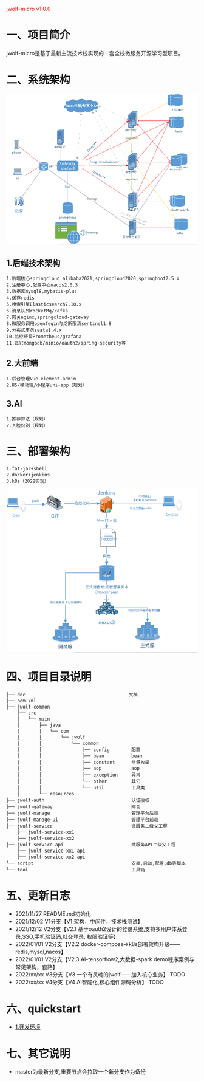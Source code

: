 <span style="color:red;font:bold 50">jwolf-micro v1.0.0</span>
# 一、项目简介
jwolf-micro是基于最新主流技术栈实现的一套全栈微服务开源学习型项目。

# 二、系统架构
![系统架构图](./doc/doc-resource/系统架构图.png)
## 1.后端技术架构
```
1.后端核心springcloud alibaba2021,springcloud2020,springboot2.5.4
2.注册中心,配置中心nacos2.0.3
3.数据库mysql8,mybatis-plus
4.缓存redis
5.搜索引擎Elasticsearch7.10.x
6.消息队列rocketMq/kafka
7.网关nginx,springcloud-gateway
8.微服务调用openfegin与熔断限流sentinel1.8
9.分布式事务seata1.4.x
10.监控报警Prometheus/grafana
11.其它mongodb/minio/oauth2/spring-security等
```

## 2.大前端
```
1.后台管理Vue-element-admin
2.H5/移动端/小程序uni-app（规划）
```
## 3.AI
```
1.推荐算法（规划）
2.人脸识别（规划）
```

# 三、部署架构
```
1.fat-jar+shell 
2.docker+jenkins
3.k8s（2022实现）
```
![部署架构图](./doc/doc-resource/jenkis-docker-cicd.png)

# 四、项目目录说明
```
├── doc                                      文档
├── pom.xml
├── jwolf-common
    ├── src
    │   └── main
    │       ├── java
    │       │   └── com
    │       │       └── jwolf
    │       │           └── common            
    │       │               ├── config        配置
    │       │               ├── bean          bean
    │       │               ├── constant      常量枚举
    │       │               ├── aop           aop
    │       │               ├── exception     异常
    │       │               └── other         其它
    │       │               └── util          工具类
    │       └── resources 
├── jwolf-auth                                认证授权
├── jwolf-gateway                             网关
├── jwolf-manage                              管理平台后端
├── jwolf-manage-ui                           管理平台前端
├── jwolf-service                             微服务二级父工程
    ├── jwolf-service-xx1
    ├── jwolf-service-xx2
├── jwolf-service-api                         微服务API二级父工程
    ├── jwolf-service-xx1-api
    ├── jwolf-service-xx2-api
└── script                                    安装,启动,配置,db等脚本
└── tool                                      工具箱

```


# 五、更新日志
- 2021/11/27 README.md初始化
- 2021/12/02 V1分支【V1 架构，中间件，技术栈测试】
- 2021/12/12 V2分支【V2.1
  基于oauth2设计的登录系统,支持多用户体系登录,SSO,手机验证码,社交登录, 权限验证等】
- 2022/01/01 V2分支【V2.2 docker-compose->k8s部署架构升级——redis,mysql,nacos】
- 2022/01/01 V2分支【V2.3 AI-tensorflow2,大数据-spark demo程序案例与常见架构，套路】
- 2022/xx/xx V3分支【V3 一个有灵魂的jwolf——加入核心业务】 TODO
- 2022/xx/xx V4分支【V4 AI智能化,核心组件源码分析】 TODO
# 六、quickstart
- [1.开发环境](doc/1-项目说明/运行环境.md)

# 七、其它说明
- master为最新分支,重要节点会拉取一个新分支作为备份



